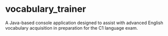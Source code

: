 # vocabulary_trainer
A Java-based console application designed to assist with advanced English vocabulary acquisition in preparation for the C1 language exam.
